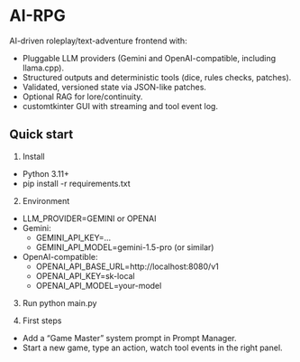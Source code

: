 # AI-RPG

AI-driven roleplay/text-adventure frontend with:
- Pluggable LLM providers (Gemini and OpenAI-compatible, including llama.cpp).
- Structured outputs and deterministic tools (dice, rules checks, patches).
- Validated, versioned state via JSON-like patches.
- Optional RAG for lore/continuity.
- customtkinter GUI with streaming and tool event log.

## Quick start
1) Install
- Python 3.11+
- pip install -r requirements.txt

2) Environment
- LLM_PROVIDER=GEMINI or OPENAI
- Gemini:
  - GEMINI_API_KEY=...
  - GEMINI_API_MODEL=gemini-1.5-pro (or similar)
- OpenAI-compatible:
  - OPENAI_API_BASE_URL=http://localhost:8080/v1
  - OPENAI_API_KEY=sk-local
  - OPENAI_API_MODEL=your-model

3) Run
python main.py

4) First steps
- Add a “Game Master” system prompt in Prompt Manager.
- Start a new game, type an action, watch tool events in the right panel.
